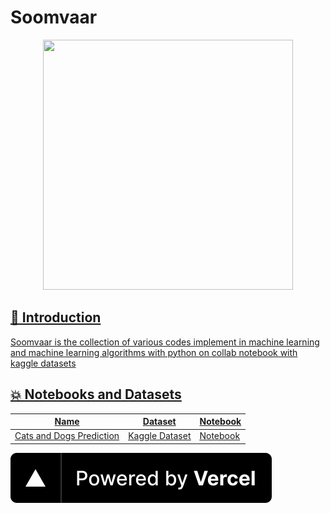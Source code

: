 # Soomvaar

 <p align="center">
    <a href="https://github.com/Ayush7614"><img src="https://github.com/Ayush7614/Soomvaar/blob/master/images/Octa.png" width=400px, height=400px 
 </a> 
</p>

## 📌 Introduction
 
Soomvaar is the collection of various codes implement in machine learning and machine learning algorithms with python on collab notebook with kaggle datasets 

 ## 💥 Notebooks and Datasets 

| Name  | Dataset  |  Notebook |
|---|---|---|
| Cats and Dogs Prediction | [Kaggle Dataset](https://www.kaggle.com/chetankv/dogs-cats-images) | [Notebook](https://github.com/kanakmi/Soomvaar/blob/main/Cats%20and%20Dogs%20Prediction/Cats_and_Dogs_Classification.ipynb)  |

 
[![Powered by Vercel](./images/powered-by-vercel.svg)](https://vercel.com?utm_source=Soomvaar&utm_campaign=oss/)
